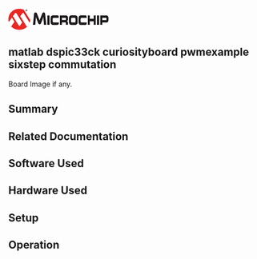 ![image](images/microchip.jpg) 

## matlab dspic33ck curiosityboard pwmexample sixstep commutation

Board Image if any.

## Summary


## Related Documentation


## Software Used 


## Hardware Used


## Setup


## Operation



